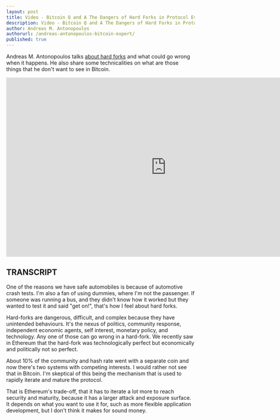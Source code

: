 ```yaml
---
layout: post
title: Video - Bitcoin Q and A The Dangers of Hard Forks in Protocol Evolution
description: Video - Bitcoin Q and A The Dangers of Hard Forks in Protocol Evolution
author: Andreas M. Antonopoulos
authorurl: /andreas-antonopoulos-bitcoin-expert/
published: true
---
```


<p>Andreas M. Antonopoulos talks <a href="/financial-collateral/">about hard forks</a> and what could go wrong when it happens. He also share some technicalities on what are those things that he don't want to see in Bitcoin.</p>

<center><iframe width="854" height="480" src="https://www.youtube.com/embed/vxEHRvhJKvA?list=PLPQwGV1aLnTsHvzevl9BAUlfsfwFfU7aP" frameborder="0" allowfullscreen></iframe></center>

<h2>TRANSCRIPT</h2>

One of the reasons we have safe automobiles is because of automotive crash tests. I'm also a fan of using dummies, where I'm not the passenger. If someone was running a bus, and they didn't know how it worked but they wanted to test it and said "get on!", that's how I feel about hard forks. 

Hard-forks are dangerous, difficult, and complex because they have unintended behaviours. It's the nexus of politics, community response, independent economic agents, self interest, monetary policy, and technology. Any one of those can go wrong in a hard-fork. We recently saw in Ethereum that the hard-fork was technologically perfect but economically and politically not so perfect. 

About 10% of the community and hash rate went with a separate coin and now there's two systems with competing interests. I would rather not see that in Bitcoin. I'm skeptical of this being the mechanism that is used to rapidly iterate and mature the protocol. 

That is Ethereum's trade-off, that it has to iterate a lot more to reach security and maturity, because it has a larger attack and exposure surface. It depends on what you want to use it for, such as more flexible application development, but I don't think it makes for sound money.
